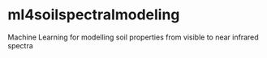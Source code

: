 # ml4soilspectralmodeling
Machine Learning for modelling soil properties from visible to near infrared spectra
